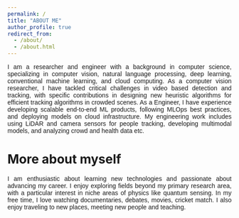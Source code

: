 ```yaml
---
permalink: /
title: "ABOUT ME"
author_profile: true
redirect_from: 
  - /about/
  - /about.html
---
```


<p style="text-align: justify; font-family: Arial, sans-serif;">I am a researcher and engineer with a background in computer science, specializing in computer vision, natural language processing, deep learning, conventional machine learning, and cloud computing. As a computer vision researcher, I have tackled critical challenges in video based detection and tracking, with specific contributions in designing new heuristic algorithms for efficient tracking algorithms in crowded scenes. As a Engineer, I have experience developing scalable end-to-end ML products, following MLOps best practices, and deploying models on cloud infrastructure. My engineering work includes using LiDAR and camera sensors for people tracking, developing multimodal models, and analyzing crowd and health data etc.
</p>

More about myself
======

<p style="text-align: justify; font-family: Arial, sans-serif;">I am enthusiastic about learning new technologies and passionate about advancing my career. I enjoy exploring fields beyond my primary research area, with a particular interest in niche areas of physics like quantum sensing. In my free time, I love watching documentaries, debates, movies, cricket match. I also enjoy traveling to new places, meeting new people and teaching.</p>